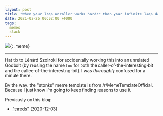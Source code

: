 ```yaml
---
layout: post
title: "When your loop unroller works harder than your infinite loop detector"
date: 2021-02-26 00:02:00 +0000
tags:
  memes
  slack
---
```


![](/blog/images/2021-02-26-optimizd.png){: .meme}

----

Hat tip to Lénárd Szolnoki for accidentally working this into an unrelated
Godbolt (by reusing the name `foo` for both the caller-of-the-interesting-bit
and the callee-of-the-interesting-bit). I was _thoroughly_ confused for a
minute there.

By the way, the "stonks" meme template is from
[/r/MemeTemplateOfficial](https://www.reddit.com/r/MemeTemplatesOfficial/comments/dw6oy1/stonk_meme_template_but_without_the_text/).
Because I just know I'm going to keep finding reasons to use it.

Previously on this blog:

* ["threds"](/blog/2020/12/03/threds/) (2020-12-03)
